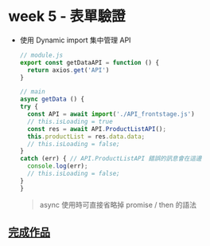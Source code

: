 # week 5 - 表單驗證

- 使用 Dynamic import 集中管理 API
    ```javascript
    // module.js
    export const getDataAPI = function () {
      return axios.get('API')
    }
    ```
    ```javascript
    // main
    async getData () {
    try {
      const API = await import('./API_frontstage.js')
      // this.isLoading = true
      const res = await API.ProductListAPI();
      this.productList = res.data.data;
      // this.isLoading = false;
    }
    catch (err) { // API.ProductListAPI 錯誤的訊息會在這邊
      console.log(err);
      // this.isLoading = false;
    }
    }
    ```
    > async 使用時可直接省略掉 promise / then 的語法

## [**完成作品**](https://gn00678465.github.io/JavaScriptMainMission/week5_validation/)